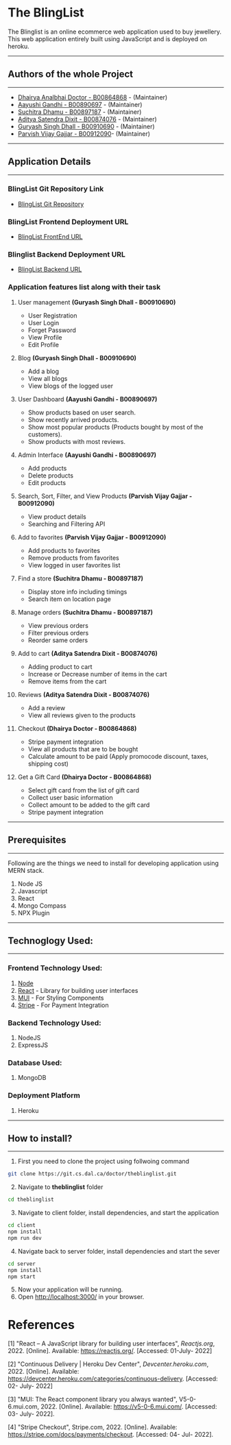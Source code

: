 # The BlingList

The Blinglist is an online ecommerce web application used to buy jewellery. This web application entirely built using JavaScript and is deployed on heroku.

---
## Authors of the whole Project
---
- [Dhairya Analbhai Doctor - B00864868](dh973257@dal.ca) - (Maintainer)
- [Aayushi Gandhi - B00890697](ay753882@dal.ca) - (Maintainer)
- [Suchitra Dhamu - B00897187](sc632007@dal.ca) - (Maintainer)
- [Aditya Satendra Dixit - B00874076](ad433393@dal.ca) - (Maintainer)
- [Guryash Singh Dhall - B00910690](gr622265@dal.ca) - (Maintainer)
- [Parvish Vijay Gajjar - B00912090](pr222321@dal.ca)- (Maintainer)

---
## Application Details
---

### BlingList Git Repository Link
- [BlingList Git Repository](https://git.cs.dal.ca/doctor/theblinglist)

### BlingList Frontend Deployment URL
- [BlingList FrontEnd URL](http://theblinglist.herokuapp.com/)

### Blinglist Backend Deployment URL
- [BlingList Backend URL](https://theblinglist-backend.herokuapp.com/)

### Application features list along with their task
1. User management **(Guryash Singh Dhall - B00910690)**
   - User Registration
   - User Login
   - Forget Password
   - View Profile
   - Edit Profile
  
2. Blog **(Guryash Singh Dhall - B00910690)**
   - Add a blog
   - View all blogs
   - View blogs of the logged user
  
3. User Dashboard **(Aayushi Gandhi - B00890697)**
   - Show products based on user search.
   - Show recently arrived products.
   - Show most popular products (Products bought by most of the customers).
   - Show products with most reviews.

4. Admin Interface **(Aayushi Gandhi - B00890697)**
   - Add products
   - Delete products
   - Edit products

5. Search, Sort, Filter, and View Products **(Parvish Vijay Gajjar - B00912090)**
   - View product details
   - Searching and Filtering API

6. Add to favorites **(Parvish Vijay Gajjar - B00912090)**
   - Add products to favorites
   - Remove products from favorites
   - View logged in user favorites list
  
7. Find a store **(Suchitra Dhamu - B00897187)**
   - Display store info including timings
   - Search item on location page
  
8. Manage orders **(Suchitra Dhamu - B00897187)**
   - View previous orders
   - Filter previous orders
   - Reorder same orders
  
9.  Add to cart **(Aditya Satendra Dixit - B00874076)**
    - Adding product to cart
    - Increase or Decrease number of items in the cart
    - Remove items from the cart
  
10. Reviews **(Aditya Satendra Dixit - B00874076)**
    - Add a review
    - View all reviews given to the products
  
11. Checkout **(Dhairya Doctor - B00864868)**
    - Stripe payment integration
    - View all products that are to be bought
    - Calculate amount to be paid (Apply promocode discount, taxes, shipping cost)
  
12. Get a Gift Card **(Dhairya Doctor - B00864868)**
    - Select gift card from the list of gift card
    - Collect user basic information
    - Collect amount to be added to the gift card
    - Stripe payment integration

---
## Prerequisites
---
Following are the things we need to install for developing application using MERN stack.

1. Node JS
2. Javascript
3. React
4. Mongo Compass
5. NPX Plugin

---
## Technoglogy Used:
---
### Frontend Technology Used:
1. [Node](https://nodejs.org/en/)
2. [React](https://reactjs.org/) - Library for building user interfaces
3. [MUI](https://mui.com/) - For Styling Components
4. [Stripe](https://stripe.com/docs) - For Payment Integration

### Backend Technology Used:
1. NodeJS
2. ExpressJS

### Database Used:
1. MongoDB

### Deployment Platform
1. Heroku

---
## How to install?
---

1. First you need to clone the project using follwoing command

```bash
git clone https://git.cs.dal.ca/doctor/theblinglist.git
```
2. Navigate to **theblinglist** folder
```bash
cd theblinglist
```

3. Navigate to client folder, install dependencies, and start the application
```bash
cd client
npm install
npm run dev
```

4. Navigate back to server folder, install dependencies and start the sever
```bash
cd server
npm install
npm start
```

5. Now your application will be running.
6. Open [http://localhost:3000/](http://localhost:3000/) in your browser.

# References

[1] "React – A JavaScript library for building user interfaces", _Reactjs.org_, 2022. [Online]. Available: https://reactjs.org/. [Accessed: 01-July- 2022]

[2] "Continuous Delivery | Heroku Dev Center", _Devcenter.heroku.com_, 2022. [Online]. Available: https://devcenter.heroku.com/categories/continuous-delivery. [Accessed: 02- July- 2022]

[3] "MUI: The React component library you always wanted", V5-0-6.mui.com, 2022. [Online]. Available: https://v5-0-6.mui.com/. [Accessed: 03- July- 2022].

[4] "Stripe Checkout", Stripe.com, 2022. [Online]. Available: https://stripe.com/docs/payments/checkout. [Accessed: 04- Jul- 2022].
